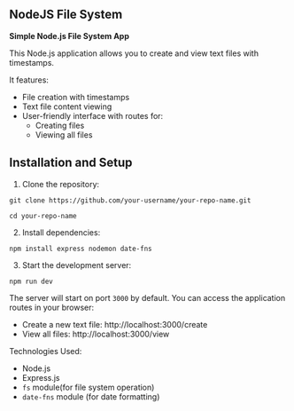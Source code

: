 ## NodeJS File System

**Simple Node.js File System App**

This Node.js application allows you to create and view text files with timestamps. 

It features:
- File creation with timestamps
- Text file content viewing
- User-friendly interface with routes for:
    - Creating files
    - Viewing all files

## Installation and Setup

1. Clone the repository:
```
git clone https://github.com/your-username/your-repo-name.git

cd your-repo-name
```

2. Install dependencies:
```
npm install express nodemon date-fns
```

3. Start the development server:
```
npm run dev
```

The server will start on port `3000` by default. You can access the application routes in your browser:

- Create a new text file:  http://localhost:3000/create
- View all files:  http://localhost:3000/view

Technologies Used:
- Node.js
- Express.js
- `fs` module(for file system operation)
- `date-fns` module (for date formatting)
